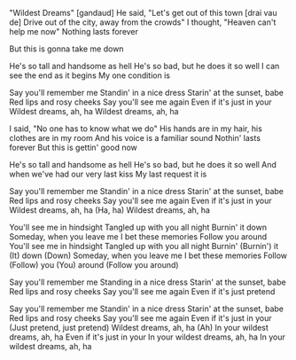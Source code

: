 "Wildest Dreams"
                 [gandaud]
He said, "Let's  get out of this town
    [drai vau de]
Drive out of the city, away from the crowds"
I thought, "Heaven can't   help me now"
Nothing lasts forever

But this is gonna take me down


He's so tall   and handsome as hell
He's so bad,  but he does it so well
I can see the end   as it begins
My one condition is


Say you'll remember me
Standin' in a nice dress
Starin' at the sunset, babe
Red lips and rosy cheeks
Say you'll see me again
Even if it's just in your
Wildest dreams, ah, ha
Wildest dreams, ah, ha

I said, "No one has to know what we do"
His hands are in my hair, his clothes are in my room
And his voice is a familiar sound
Nothin' lasts forever
But this is gettin' good now

He's so tall and handsome as hell
He's so bad, but he does it so well
And when we've had our very last kiss
My last request it is

Say you'll remember me
Standin' in a nice dress
Starin' at the sunset, babe
Red lips and rosy cheeks
Say you'll see me again
Even if it's just in your
Wildest dreams, ah, ha (Ha, ha)
Wildest dreams, ah, ha

You'll see me in hindsight
Tangled up with you all night
Burnin' it down
Someday, when you leave me
I bet these memories
Follow you around
You'll see me in hindsight
Tangled up with you all night
Burnin' (Burnin') it (It) down (Down)
Someday, when you leave me
I bet these memories
Follow (Follow) you (You) around
(Follow you around)

Say you'll remember me
Standing in a nice dress
Starin' at the sunset, babe
Red lips and rosy cheeks
Say you'll see me again
Even if it's just pretend

Say you'll remember me
Standin' in a nice dress
Starin' at the sunset, babe
Red lips and rosy cheeks
Say you'll see me again
Even if it's just in your (Just pretend, just pretend)
Wildest dreams, ah, ha (Ah)
In your wildest dreams, ah, ha
Even if it's just in your
In your wildest dreams, ah, ha
In your wildest dreams, ah, ha